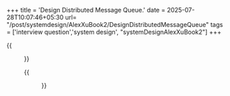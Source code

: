 +++
title = 'Design Distributed Message Queue.'
date = 2025-07-28T10:07:46+05:30
url= "/post/systemdesign/AlexXuBook2/DesignDistributedMessageQueue"
tags = ['interview question','system design', "systemDesignAlexXuBook2"]
+++

{{<figure src="/images/SystemDesign/DesignExample/DistrubutedMessageQueue/ProducerBufferRouting.PNG" alt="UserRequest." caption="ProducerBufferRouting">}}

{{<figure src="/images/SystemDesign/DesignExample/DistrubutedMessageQueue/MessageQueueSummary.png" alt="UserRequest." caption="MessageQueueSummary">}}
